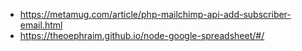 - https://metamug.com/article/php-mailchimp-api-add-subscriber-email.html
- https://theoephraim.github.io/node-google-spreadsheet/#/